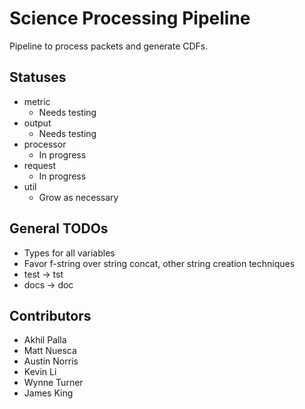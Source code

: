 # Science Processing Pipeline

Pipeline to process packets and generate CDFs.

## Statuses
- metric
  - Needs testing
- output
  - Needs testing
- processor
  - In progress
- request
  - In progress
- util
  - Grow as necessary

## General TODOs
- Types for all variables
- Favor f-string over string concat, other string creation techniques
- test -> tst
- docs -> doc

## Contributors
- Akhil Palla
- Matt Nuesca
- Austin Norris
- Kevin Li
- Wynne Turner
- James King
